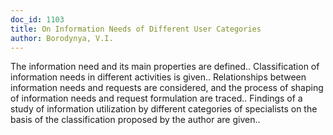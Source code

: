 ```yaml
---
doc_id: 1103
title: On Information Needs of Different User Categories
author: Borodynya, V.I.
---
```


The information need and its main properties are defined..  Classification
of information needs in different activities is given..  Relationships between
information needs and requests are considered, and the process of shaping of 
information needs and request formulation are traced..  Findings of a study of
information utilization by different categories of specialists on the basis of
the classification proposed by the author are given..